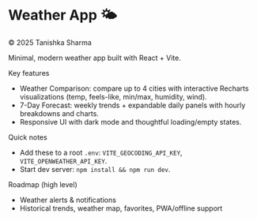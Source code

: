 # Weather App 🌤️

© 2025 Tanishka Sharma

Minimal, modern weather app built with React + Vite.

Key features
- Weather Comparison: compare up to 4 cities with interactive Recharts visualizations (temp, feels-like, min/max, humidity, wind).
- 7-Day Forecast: weekly trends + expandable daily panels with hourly breakdowns and charts.
- Responsive UI with dark mode and thoughtful loading/empty states.

Quick notes
- Add these to a root `.env`: `VITE_GEOCODING_API_KEY`, `VITE_OPENWEATHER_API_KEY`.
- Start dev server: `npm install && npm run dev`.

Roadmap (high level)
- Weather alerts & notifications
- Historical trends, weather map, favorites, PWA/offline support


